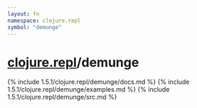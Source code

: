 ```yaml
---
layout: fn
namespace: clojure.repl
symbol: "demunge"
---
```


# [clojure.repl](../)/demunge

{% include 1.5.1/clojure.repl/demunge/docs.md %}
{% include 1.5.1/clojure.repl/demunge/examples.md %}
{% include 1.5.1/clojure.repl/demunge/src.md %}

